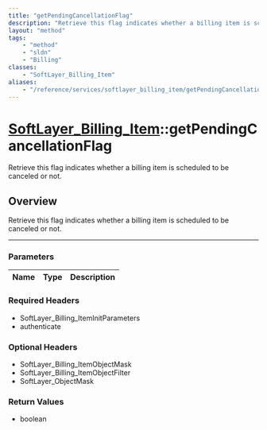 ```yaml
---
title: "getPendingCancellationFlag"
description: "Retrieve this flag indicates whether a billing item is scheduled to be canceled or not."
layout: "method"
tags:
    - "method"
    - "sldn"
    - "Billing"
classes:
    - "SoftLayer_Billing_Item"
aliases:
    - "/reference/services/softlayer_billing_item/getPendingCancellationFlag"
---
```

# [SoftLayer_Billing_Item](/reference/services/SoftLayer_Billing_Item)::getPendingCancellationFlag


Retrieve this flag indicates whether a billing item is scheduled to be canceled or not.


## Overview 
Retrieve this flag indicates whether a billing item is scheduled to be canceled or not.

-----

### Parameters 
|Name | Type | Description |
| --- | --- | --- |


### Required Headers
* SoftLayer_Billing_ItemInitParameters
* authenticate


### Optional Headers
* SoftLayer_Billing_ItemObjectMask
* SoftLayer_Billing_ItemObjectFilter
* SoftLayer_ObjectMask

### Return Values
* boolean




